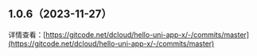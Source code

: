 ## 1.0.6（2023-11-27）
详情查看：[https://gitcode.net/dcloud/hello-uni-app-x/-/commits/master](https://gitcode.net/dcloud/hello-uni-app-x/-/commits/master)
